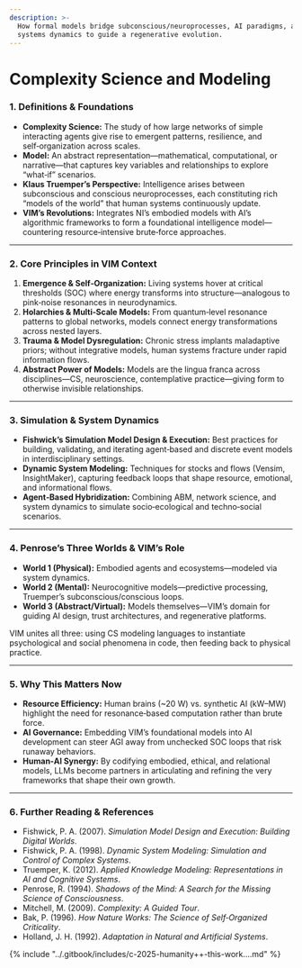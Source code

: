 ```yaml
---
description: >-
  How formal models bridge subconscious/neuroprocesses, AI paradigms, and living
  systems dynamics to guide a regenerative evolution.
---
```


# Complexity Science and Modeling

### 1. Definitions & Foundations

* **Complexity Science:** The study of how large networks of simple interacting agents give rise to emergent patterns, resilience, and self‑organization across scales.
* **Model:** An abstract representation—mathematical, computational, or narrative—that captures key variables and relationships to explore “what‑if” scenarios.
* **Klaus Truemper’s Perspective:** Intelligence arises between subconscious and conscious neuroprocesses, each constituting rich “models of the world” that human systems continuously update.
* **VIM’s Revolutions:** Integrates NI’s embodied models with AI’s algorithmic frameworks to form a foundational intelligence model—countering resource‑intensive brute‑force approaches.

***

### 2. Core Principles in VIM Context

1. **Emergence & Self‑Organization:** Living systems hover at critical thresholds (SOC) where energy transforms into structure—analogous to pink‑noise resonances in neurodynamics.
2. **Holarchies & Multi‑Scale Models:** From quantum‑level resonance patterns to global networks, models connect energy transformations across nested layers.
3. **Trauma & Model Dysregulation:** Chronic stress implants maladaptive priors; without integrative models, human systems fracture under rapid information flows.
4. **Abstract Power of Models:** Models are the lingua franca across disciplines—CS, neuroscience, contemplative practice—giving form to otherwise invisible relationships.

***

### 3. Simulation & System Dynamics

* **Fishwick’s Simulation Model Design & Execution:** Best practices for building, validating, and iterating agent‑based and discrete event models in interdisciplinary settings.
* **Dynamic System Modeling:** Techniques for stocks and flows (Vensim, InsightMaker), capturing feedback loops that shape resource, emotional, and informational flows.
* **Agent‑Based Hybridization:** Combining ABM, network science, and system dynamics to simulate socio‑ecological and techno‑social scenarios.

***

### 4. Penrose’s Three Worlds & VIM’s Role

* **World 1 (Physical):** Embodied agents and ecosystems—modeled via system dynamics.
* **World 2 (Mental):** Neurocognitive models—predictive processing, Truemper’s subconscious/conscious loops.
* **World 3 (Abstract/Virtual):** Models themselves—VIM’s domain for guiding AI design, trust architectures, and regenerative platforms.

VIM unites all three: using CS modeling languages to instantiate psychological and social phenomena in code, then feeding back to physical practice.

***

### 5. Why This Matters Now

* **Resource Efficiency:** Human brains (\~20 W) vs. synthetic AI (kW–MW) highlight the need for resonance‑based computation rather than brute force.
* **AI Governance:** Embedding VIM’s foundational models into AI development can steer AGI away from unchecked SOC loops that risk runaway behaviors.
* **Human‑AI Synergy:** By codifying embodied, ethical, and relational models, LLMs become partners in articulating and refining the very frameworks that shape their own growth.

***

### 6. Further Reading & References

* Fishwick, P. A. (2007). _Simulation Model Design and Execution: Building Digital Worlds_.
* Fishwick, P. A. (1998). _Dynamic System Modeling: Simulation and Control of Complex Systems_.
* Truemper, K. (2012). _Applied Knowledge Modeling: Representations in AI and Cognitive Systems_.
* Penrose, R. (1994). _Shadows of the Mind: A Search for the Missing Science of Consciousness_.
* Mitchell, M. (2009). _Complexity: A Guided Tour_.
* Bak, P. (1996). _How Nature Works: The Science of Self‑Organized Criticality_.
* Holland, J. H. (1992). _Adaptation in Natural and Artificial Systems_.

{% include "../.gitbook/includes/c-2025-humanity++-this-work....md" %}
